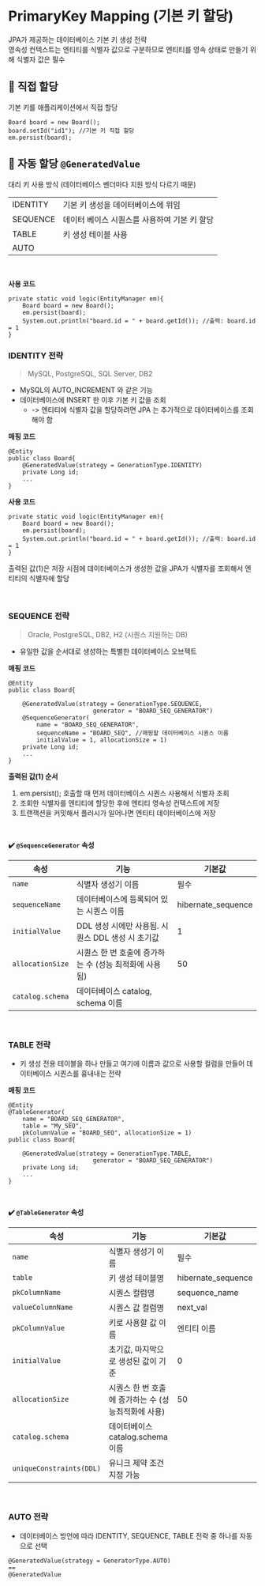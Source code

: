 # PrimaryKey Mapping (기본 키 할당)

JPA가 제공하는 데이터베이스 기본 키 생성 전략
<br>
영속성 컨텍스트는 엔티티를 식별자 값으로 구분하므로 엔티티를 영속 상태로 만들기 위해 식별자 값은 필수



## 📌 직접 할당
기본 키를 애플리케이션에서 직접 할당
```
Board board = new Board();
board.setId("id1"); //기본 키 직접 할당
em.persist(board);
```

## 📌 자동 할당 `@GeneratedValue`
대리 키 사용 방식 (데이터베이스 벤더마다 지원 방식 다르기 때문) 

|||
|--|--|
|IDENTITY| 기본 키 생성을 데이터베이스에 위임|
|SEQUENCE| 데이터 베이스 시퀀스를 사용하여 기본 키 할당|
|TABLE| 키 생성 테이블 사용|
|AUTO||

<br>

**사용 코드** <br>

```
private static void logic(EntityManager em){
    Board board = new Board();
    em.persist(board);
    System.out.println("board.id = " + board.getId()); //출력: board.id = 1
}
```

### IDENTITY 전략
> MySQL, PostgreSQL, SQL Server, DB2 
- MySQL의 AUTO_INCREMENT 와 같은 기능 
- 데이터베이스에 INSERT 한 이후 기본 키 값을 조회 
    - -> 엔티티에 식별자 값을 할당하려면 JPA 는 추가적으로 데이터베이스를 조회해야 함

**매핑 코드**
```
@Entity
public class Board{
    @GeneratedValue(strategy = GenerationType.IDENTITY)
    private Long id;
    ...
}
```

**사용 코드**

```
private static void logic(EntityManager em){
    Board board = new Board();
    em.persist(board);
    System.out.println("board.id = " + board.getId()); //출력: board.id = 1
}
```
출력된 값(1)은 저장 시점에 데이터베이스가 생성한 값을 JPA가 식별자를 조회해서 엔티티의 식별자에 할당

<br>

### SEQUENCE 전략
> Oracle, PostgreSQL, DB2, H2 (시퀀스 지원하는 DB)
- 유일한 값을 순서대로 생성하는 특별한 데이터베이스 오브젝트

**매핑 코드**
```
@Entity
public class Board{

    @GeneratedValue(strategy = GenerationType.SEQUENCE,
                        generator = "BOARD_SEQ_GENERATOR")
    @SequenceGenerator(
        name = "BOARD_SEQ_GENERATOR",
        sequenceName = "BOARD_SEQ", //매핑할 데이터베이스 시퀀스 이름
        initialValue = 1, allocationSize = 1)
    private Long id;
    ...
}
```

**출력된 값(1) 순서**
1. em.persist(); 호출할 때 먼저 데이터베이스 시퀀스 사용해서 식별자 조회
2. 조회한 식별자를 엔티티에 할당한 후에 엔티티 영속성 컨텍스트에 저장
3. 트랜잭션을 커밋해서 플러시가 일어나면 엔티티 데이터베이스에 저장

<br>

**✔️ `@SequenceGenerator` 속성**

|속성|기능|기본값|
|--|--|--|
|`name`|식별자 생성기 이름|필수|
|`sequenceName`|데이터베이스에 등록되어 있는 시퀀스 이름|hibernate_sequence|
|`initialValue`|DDL 생성 시에만 사용됨. 시퀀스 DDL 생성 시 초기값|1|
|`allocationSize`|시퀀스 한 번 호출에 증가하는 수 (성능 최적화에 사용됨)|50|
|`catalog.schema`|데이터베이스 catalog, schema 이름||


<br>

### TABLE 전략

- 키 생성 전용 테이블을 하나 만들고 여기에 이름과 값으로 사용할 컬럼을 만들어 데이터베이스 시퀀스를 흉내내는 전략


**매핑 코드**
```
@Entity
@TableGenerator(
    name = "BOARD_SEQ_GENERATOR",
    table = "My_SEQ",
    pkColumnValue = "BOARD_SEQ", allocationSize = 1)
public class Board{

    @GeneratedValue(strategy = GenerationType.TABLE,
                        generator = "BOARD_SEQ_GENERATOR")
    private Long id;
    ...
}
```
<br>

**✔️ `@TableGenerator` 속성**

|속성|기능|기본값|
|--|--|--|
|`name`|식별자 생성기 이름|필수|
|`table`|키 생성 테이블명|hibernate_sequence|
|`pkColumnName`|시퀀스 컬럼명|sequence_name|
|`valueColumnName`|시퀀스 값 컬럼명|next_val|
|`pkColumnValue`|키로 사용할 값 이름|엔티티 이름|
|`initialValue`|초기값, 마지막으로 생성된 값이 기준|0|
|`allocationSize`|시퀀스 한 번 호출에 증가하는 수 (성능최적화에 사용)|50|
|`catalog.schema`|데이터베이스 catalog.schema 이름||
|`uniqueConstraints(DDL)`|유니크 제약 조건 지정 가능||


<br>

### AUTO 전략
- 데이터베이스 방언에 따라 IDENTITY, SEQUENCE, TABLE 전략 중 하나를 자동으로 선택

```
@GeneratedValue(strategy = GeneratorType.AUTO)
==
@GeneratedValue
```